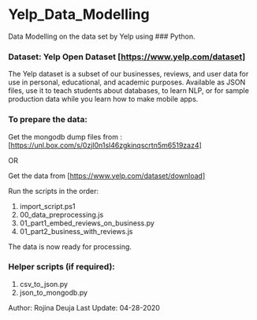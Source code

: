 # Yelp_Data_Modelling
Data Modelling on the data set by Yelp using ### Python.

### Dataset: Yelp Open Dataset [https://www.yelp.com/dataset]

The Yelp dataset is a subset of our businesses, reviews, and user data for use in personal, educational, and academic purposes. 
Available as JSON files, use it to teach students about databases, to learn NLP, or for sample production data while you learn how to make mobile apps.

### To prepare the data:
Get the mongodb dump files from : [https://unl.box.com/s/0zjl0n1sl46zgkinqscrtn5m6519zaz4]

OR

Get the data from [https://www.yelp.com/dataset/download]

Run the scripts in the order:
1. import_script.ps1 
2. 00_data_preprocessing.js
3. 01_part1_embed_reviews_on_business.py
4. 01_part2_business_with_reviews.js

The data is now ready for processing.

### Helper scripts (if required):
1. csv_to_json.py
2. json_to_mongodb.py

Author: Rojina Deuja
Last Update: 04-28-2020
